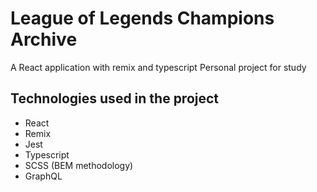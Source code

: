 # League of Legends Champions Archive
A React application with remix and typescript
Personal project for study

## Technologies used in the project
- React
- Remix
- Jest
- Typescript
- SCSS (BEM methodology)
- GraphQL

